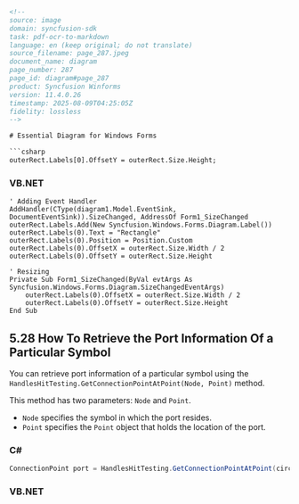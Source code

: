 ```html
<!-- 
source: image
domain: syncfusion-sdk
task: pdf-ocr-to-markdown
language: en (keep original; do not translate)
source_filename: page_287.jpeg
document_name: diagram
page_number: 287
page_id: diagram#page_287
product: Syncfusion Winforms
version: 11.4.0.26
timestamp: 2025-08-09T04:25:05Z
fidelity: lossless
-->

# Essential Diagram for Windows Forms

```csharp
outerRect.Labels[0].OffsetY = outerRect.Size.Height;
```

### VB.NET

```vb.net
' Adding Event Handler
AddHandler(CType(diagram1.Model.EventSink, DocumentEventSink)).SizeChanged, AddressOf Form1_SizeChanged
outerRect.Labels.Add(New Syncfusion.Windows.Forms.Diagram.Label())
outerRect.Labels(0).Text = "Rectangle"
outerRect.Labels(0).Position = Position.Custom
outerRect.Labels(0).OffsetX = outerRect.Size.Width / 2
outerRect.Labels(0).OffsetY = outerRect.Size.Height

' Resizing
Private Sub Form1_SizeChanged(ByVal evtArgs As Syncfusion.Windows.Forms.Diagram.SizeChangedEventArgs)
    outerRect.Labels(0).OffsetX = outerRect.Size.Width / 2
    outerRect.Labels(0).OffsetY = outerRect.Size.Height
End Sub
```

## 5.28 How To Retrieve the Port Information Of a Particular Symbol

You can retrieve port information of a particular symbol using the `HandlesHitTesting.GetConnectionPointAtPoint(Node, Point)` method.

This method has two parameters: `Node` and `Point`.

- `Node` specifies the symbol in which the port resides.
- `Point` specifies the `Point` object that holds the location of the port.

### C#

```csharp
ConnectionPoint port = HandlesHitTesting.GetConnectionPointAtPoint(circle, new Point(120, 120));
```

### VB.NET

```vb.net
```

<!-- tags: [Syncfusion, WinForms, Diagram, Port Information, Symbol, HandlesHitTesting, GetConnectionPointAtPoint] keywords: [Windows Forms, Symbol, Port, Retrieval, Position, Point] -->
```